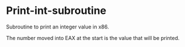 # Print-int-subroutine
Subroutine to print an integer value in x86.

The number moved into EAX at the start is the value that will be printed. 
